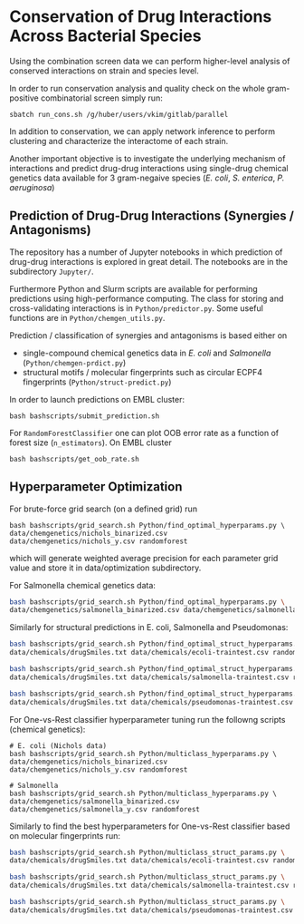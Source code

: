 # Conservation of Drug Interactions Across Bacterial Species
Using the combination screen data we can perform higher-level analysis of conserved interactions on strain and species level. 

In order to run conservation analysis and quality check on the whole gram-positive combinatorial screen simply run:

```sbatch run_cons.sh /g/huber/users/vkim/gitlab/parallel```


In addition to conservation, we can apply network inference to perform clustering and characterize the interactome of each strain.


Another important objective is to investigate the underlying mechanism of interactions and predict drug-drug interactions using single-drug chemical genetics data available for 3 gram-negaive species (*E. coli*, *S. enterica*, *P. aeruginosa*)


## Prediction of Drug-Drug Interactions (Synergies / Antagonisms)
The repository has a number of Jupyter notebooks in which prediction of drug-drug interactions is explored in great detail. The notebooks are in the subdirectory `Jupyter/`.


Furthermore Python and Slurm scripts are available for performing predictions using high-performance computing. The class for storing and cross-validating interactions is in `Python/predictor.py`. Some useful functions are in `Python/chemgen_utils.py`. 

Prediction / classification of synergies and antagonisms is based either on
+ single-compound chemical genetics data in *E. coli* and *Salmonella* (`Python/chemgen-prdict.py`)
+ structural motifs / molecular fingerprints such as circular ECPF4 fingerprints (`Python/struct-predict.py`)


In order to launch predictions on EMBL cluster:


```bash bashscripts/submit_prediction.sh```

For `RandomForestClassifier` one can plot OOB error rate as a function of forest size (`n_estimators`). On EMBL cluster


```bash bashscripts/get_oob_rate.sh```


## Hyperparameter Optimization
For brute-force grid search (on a defined grid) run


```
bash bashscripts/grid_search.sh Python/find_optimal_hyperparams.py \
data/chemgenetics/nichols_binarized.csv data/chemgenetics/nichols_y.csv randomforest
```


which will generate weighted average precision for each parameter grid value and store it in data/optimization subdirectory.

For Salmonella chemical genetics data:

``` bash
bash bashscripts/grid_search.sh Python/find_optimal_hyperparams.py \
data/chemgenetics/salmonella_binarized.csv data/chemgenetics/salmonella_y.csv randomforest
```

Similarly for structural predictions in E. coli, Salmonella and Pseudomonas:

``` bash
bash bashscripts/grid_search.sh Python/find_optimal_struct_hyperparams.py \
data/chemicals/drugSmiles.txt data/chemicals/ecoli-traintest.csv randomforest

bash bashscripts/grid_search.sh Python/find_optimal_struct_hyperparams.py \
data/chemicals/drugSmiles.txt data/chemicals/salmonella-traintest.csv randomforest

bash bashscripts/grid_search.sh Python/find_optimal_struct_hyperparams.py \
data/chemicals/drugSmiles.txt data/chemicals/pseudomonas-traintest.csv randomforest
```


For One-vs-Rest classifier hyperparameter tuning run the followng scripts (chemical genetics):
```
# E. coli (Nichols data)
bash bashscripts/grid_search.sh Python/multiclass_hyperparams.py \
data/chemgenetics/nichols_binarized.csv data/chemgenetics/nichols_y.csv randomforest

# Salmonella
bash bashscripts/grid_search.sh Python/multiclass_hyperparams.py \
data/chemgenetics/salmonella_binarized.csv data/chemgenetics/salmonella_y.csv randomforest
```

Similarly to find the best hyperparameters for One-vs-Rest classifier based on molecular fingerprints run:

``` bash
bash bashscripts/grid_search.sh Python/multiclass_struct_params.py \
data/chemicals/drugSmiles.txt data/chemicals/ecoli-traintest.csv randomforest

bash bashscripts/grid_search.sh Python/multiclass_struct_params.py \
data/chemicals/drugSmiles.txt data/chemicals/salmonella-traintest.csv randomforest

bash bashscripts/grid_search.sh Python/multiclass_struct_params.py \
data/chemicals/drugSmiles.txt data/chemicals/pseudomonas-traintest.csv randomforest

```

